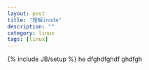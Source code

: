 ```yaml
---
layout: post
title: "理解inode"
description: ""
category: linux
tags: [linux]
---
```

{% include JB/setup %}
he
dfghdfghdf ghdfgh